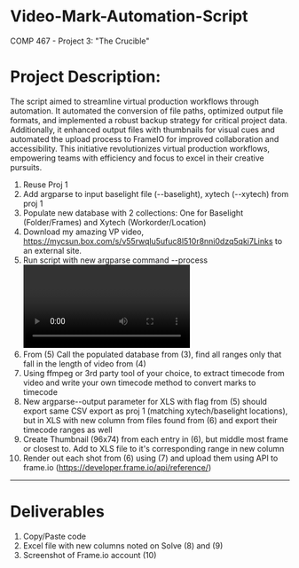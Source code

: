 # Video-Mark-Automation-Script
COMP 467 -  Project 3: "The Crucible" 

# Project Description: 
The script aimed to streamline virtual production workflows through automation. It automated the conversion of file paths, optimized output file formats, and implemented a robust backup strategy for critical project data. Additionally, it enhanced output files with thumbnails for visual cues and automated the upload process to FrameIO for improved collaboration and accessibility. This initiative revolutionizes virtual production workflows, empowering teams with efficiency and focus to excel in their creative pursuits.

1. Reuse Proj 1​
2. Add argparse to input baselight file (--baselight),  xytech (--xytech) from proj 1​
3. Populate new database with 2 collections: One for Baselight (Folder/Frames) and Xytech (Workorder/Location)​
4. Download my amazing VP video, https://mycsun.box.com/s/v55rwqlu5ufuc8l510r8nni0dzq5qki7Links to an external site.​
5. Run script with new argparse command --process <video file>  ​
6. From (5) Call the populated database from (3), find all ranges only that fall in the length of video from (4)
7. Using ffmpeg or 3rd party tool of your choice, to extract timecode from video and write your own timecode method to convert marks to timecode​
8. New argparse--output parameter for XLS with flag from (5) should export same CSV export as proj 1 (matching xytech/baselight locations), but in XLS with new column from files found from (6) and export their timecode ranges as well​
9. Create Thumbnail (96x74) from each entry in (6), but middle most frame or closest to. Add to XLS file to it's corresponding range in new column ​
10. Render out each shot from (6) using (7) and upload them using API to frame.io (https://developer.frame.io/api/reference/)

---------------------------------------------------------------------------------

# Deliverables​

1. Copy/Paste code​
2. Excel file with new columns noted on Solve (8) and (9)​
3. Screenshot of Frame.io account (10)
